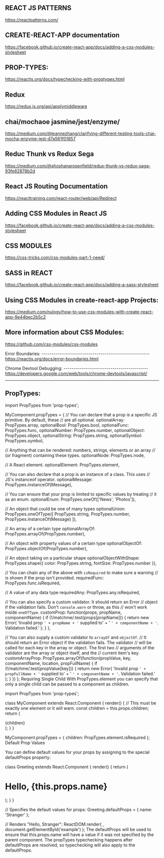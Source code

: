 REACT JS PATTERNS
---------------------------------------
https://reactpatterns.com/



CREATE-REACT-APP documentation
----------------------------------------
https://facebook.github.io/create-react-app/docs/adding-a-css-modules-stylesheet


PROP-TYPES:
---------------------------------------
https://reactjs.org/docs/typechecking-with-proptypes.html


Redux
------------------------------------
https://redux.js.org/api/applymiddleware


chai/mochaoe jasmine/jest/enzyme/
-------------------------------------------------
https://medium.com/@leannezhang/clarifying-different-testing-tools-chai-mocha-enzyme-jest-d7a561f01857



Reduc Thunk vs Redux Sega
---------------------------------------------------
https://medium.com/@shoshanarosenfield/redux-thunk-vs-redux-saga-93fe82878b2d



React JS Routing Documentation
-------------------------------
https://reacttraining.com/react-router/web/api/Redirect


Adding CSS Modules in React JS
--------------------------------------
https://facebook.github.io/create-react-app/docs/adding-a-css-modules-stylesheet

CSS MODULES
----------------
https://css-tricks.com/css-modules-part-1-need/

SASS in REACT
------------------
https://facebook.github.io/create-react-app/docs/adding-a-sass-stylesheet



Using CSS Modules in create-react-app Projects: 
--------------------------------------------------------
https://medium.com/nulogy/how-to-use-css-modules-with-create-react-app-9e44bec2b5c2


More information about CSS Modules:
------------------------------------------------------
 https://github.com/css-modules/css-modules

 Error Boundaries:
 ------------------------------------------------------- https://reactjs.org/docs/error-boundaries.html


Chrome Devtool Debugging:
------------------------------------------- https://developers.google.com/web/tools/chrome-devtools/javascript/



---------------------------
PropTypes:
----------------------------
import PropTypes from 'prop-types';
 
MyComponent.propTypes = {
  // You can declare that a prop is a specific JS primitive. By default, these
  // are all optional.
  optionalArray: PropTypes.array,
  optionalBool: PropTypes.bool,
  optionalFunc: PropTypes.func,
  optionalNumber: PropTypes.number,
  optionalObject: PropTypes.object,
  optionalString: PropTypes.string,
  optionalSymbol: PropTypes.symbol,
 
  // Anything that can be rendered: numbers, strings, elements or an array
  // (or fragment) containing these types.
  optionalNode: PropTypes.node,
 
  // A React element.
  optionalElement: PropTypes.element,
 
  // You can also declare that a prop is an instance of a class. This uses
  // JS's instanceof operator.
  optionalMessage: PropTypes.instanceOf(Message),
 
  // You can ensure that your prop is limited to specific values by treating
  // it as an enum.
  optionalEnum: PropTypes.oneOf(['News', 'Photos']),
 
  // An object that could be one of many types
  optionalUnion: PropTypes.oneOfType([
    PropTypes.string,
    PropTypes.number,
    PropTypes.instanceOf(Message)
  ]),
 
  // An array of a certain type
  optionalArrayOf: PropTypes.arrayOf(PropTypes.number),
 
  // An object with property values of a certain type
  optionalObjectOf: PropTypes.objectOf(PropTypes.number),
 
  // An object taking on a particular shape
  optionalObjectWithShape: PropTypes.shape({
    color: PropTypes.string,
    fontSize: PropTypes.number
  }),
 
  // You can chain any of the above with `isRequired` to make sure a warning
  // is shown if the prop isn't provided.
  requiredFunc: PropTypes.func.isRequired,
 
  // A value of any data type
  requiredAny: PropTypes.any.isRequired,
 
  // You can also specify a custom validator. It should return an Error
  // object if the validation fails. Don't `console.warn` or throw, as this
  // won't work inside `oneOfType`.
  customProp: function(props, propName, componentName) {
    if (!/matchme/.test(props[propName])) {
      return new Error(
        'Invalid prop `' + propName + '` supplied to' +
        ' `' + componentName + '`. Validation failed.'
      );
    }
  },
 
  // You can also supply a custom validator to `arrayOf` and `objectOf`.
  // It should return an Error object if the validation fails. The validator
  // will be called for each key in the array or object. The first two
  // arguments of the validator are the array or object itself, and the
  // current item's key.
  customArrayProp: PropTypes.arrayOf(function(propValue, key, componentName, location, propFullName) {
    if (!/matchme/.test(propValue[key])) {
      return new Error(
        'Invalid prop `' + propFullName + '` supplied to' +
        ' `' + componentName + '`. Validation failed.'
      );
    }
  })
};
Requiring Single Child
With PropTypes.element you can specify that only a single child can be passed to a component as children.

import PropTypes from 'prop-types';
 
class MyComponent extends React.Component {
  render() {
    // This must be exactly one element or it will warn.
    const children = this.props.children;
    return (
      <div>
        {children}
      </div>
    );
  }
}
 
MyComponent.propTypes = {
  children: PropTypes.element.isRequired
};
Default Prop Values

You can define default values for your props by assigning to the special defaultProps property:

class Greeting extends React.Component {
  render() {
    return (
      <h1>Hello, {this.props.name}</h1>
    );
  }
}
 
// Specifies the default values for props:
Greeting.defaultProps = {
  name: 'Stranger'
};
 
// Renders "Hello, Stranger":
ReactDOM.render(
  <Greeting />,
  document.getElementById('example')
);
The defaultProps will be used to ensure that this.props.name will have a value if it was not specified by the parent component. The propTypes typechecking happens after defaultProps are resolved, so typechecking will also apply to the defaultProps.